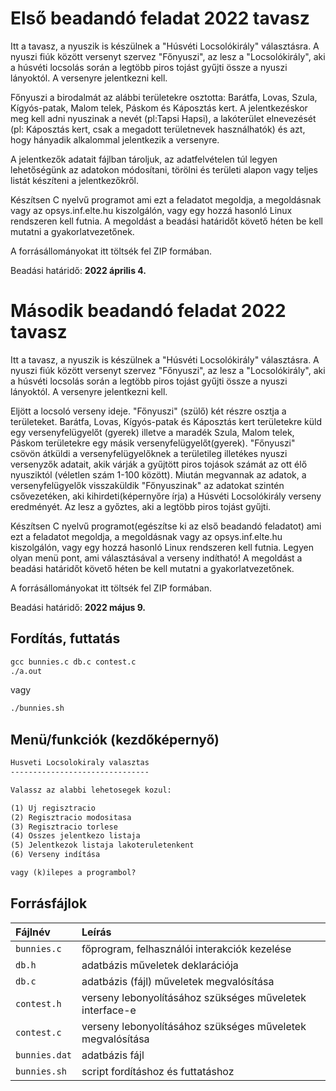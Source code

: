 # Első beadandó feladat 2022 tavasz

Itt a tavasz, a nyuszik is készülnek a "Húsvéti Locsolókirály" választásra. A nyuszi fiúk között versenyt szervez "Főnyuszi", az lesz a "Locsolókirály", aki a húsvéti locsolás során a legtöbb piros tojást gyűjti össze a nyuszi lányoktól. A versenyre jelentkezni kell.

Főnyuszi a birodalmát az alábbi területekre osztotta: Barátfa, Lovas, Szula, Kígyós-patak, Malom telek, Páskom és Káposztás kert. A jelentkezéskor meg kell adni nyuszinak a nevét (pl:Tapsi Hapsi), a lakóterület elnevezését (pl: Káposztás kert, csak a megadott területnevek használhatók) és azt, hogy hányadik alkalommal jelentkezik a versenyre.

A jelentkezők adatait fájlban tároljuk, az adatfelvételen túl legyen lehetőségünk az adatokon módosítani, törölni és területi alapon vagy teljes listát készíteni a jelentkezőkről.

Készítsen C nyelvű programot ami  ezt a feladatot megoldja, a megoldásnak vagy az opsys.inf.elte.hu kiszolgálón, vagy egy hozzá hasonló Linux rendszeren kell futnia. A megoldást a beadási határidőt követő héten be kell mutatni a gyakorlatvezetőnek.

A forrásállományokat itt töltsék fel ZIP formában.

Beadási határidő: **2022 április 4.**

# Második beadandó feladat 2022 tavasz

Itt a tavasz, a nyuszik is készülnek a "Húsvéti Locsolókirály" választásra. A nyuszi fiúk között versenyt szervez "Főnyuszi", az lesz a "Locsolókirály", aki a húsvéti locsolás során a legtöbb piros tojást gyűjti össze a nyuszi lányoktól. A versenyre jelentkezni kell. 

Eljött a locsoló verseny ideje. "Főnyuszi" (szülő) két részre osztja a területeket. Barátfa, Lovas, Kígyós-patak és Káposztás kert területekre küld egy versenyfelügyelőt (gyerek) illetve a maradék Szula, Malom telek, Páskom területekre egy másik versenyfelügyelőt(gyerek). "Főnyuszi" csövön átküldi a versenyfelügyelőknek a területileg illetékes nyuszi versenyzők adatait, akik várják a gyűjtött piros tojások számát az ott élő nyusziktól (véletlen szám 1-100 között).  Miután megvannak az adatok, a versenyfelügyelők visszaküldik "Főnyuszinak" az adatokat szintén csővezetéken, aki kihirdeti(képernyőre írja) a Húsvéti Locsolókirály verseny eredményét. Az lesz a győztes, aki a legtöbb piros tojást gyűjti. 

Készítsen C nyelvű programot(egészítse ki az első beadandó feladatot) ami ezt a feladatot megoldja, a megoldásnak vagy az opsys.inf.elte.hu kiszolgálón, vagy egy hozzá hasonló Linux rendszeren kell futnia. Legyen olyan menü pont, ami választásával a verseny indítható! A megoldást a beadási határidőt követő héten be kell mutatni a gyakorlatvezetőnek.

A forrásállományokat itt töltsék fel ZIP formában.

Beadási határidő: **2022 május 9.** 


## Fordítás, futtatás

```txt
gcc bunnies.c db.c contest.c
./a.out
```
vagy

```txt
./bunnies.sh
```

## Menü/funkciók (kezdőképernyő)

```txt
Husveti Locsolokiraly valasztas
-------------------------------

Valassz az alabbi lehetosegek kozul:

(1) Uj regisztracio
(2) Regisztracio modositasa
(3) Regisztracio torlese
(4) Osszes jelentkezo listaja
(5) Jelentkezok listaja lakoteruletenkent
(6) Verseny indítása

vagy (k)ilepes a programbol?
```

## Forrásfájlok

| Fájlnév       | Leírás                                                     |
| :---          | :---                                                       |
| `bunnies.c`   | főprogram, felhasználói interakciók kezelése               |
| `db.h`        | adatbázis műveletek deklarációja                           |
| `db.c`        | adatbázis (fájl) műveletek megvalósítása                   |
| `contest.h`   | verseny lebonyolításához szükséges műveletek interface-e   |
| `contest.c`   | verseny lebonyolításához szükséges műveletek megvalósítása |
| `bunnies.dat` | adatbázis fájl                                             |
| `bunnies.sh`  | script fordításhoz és futtatáshoz                          |
